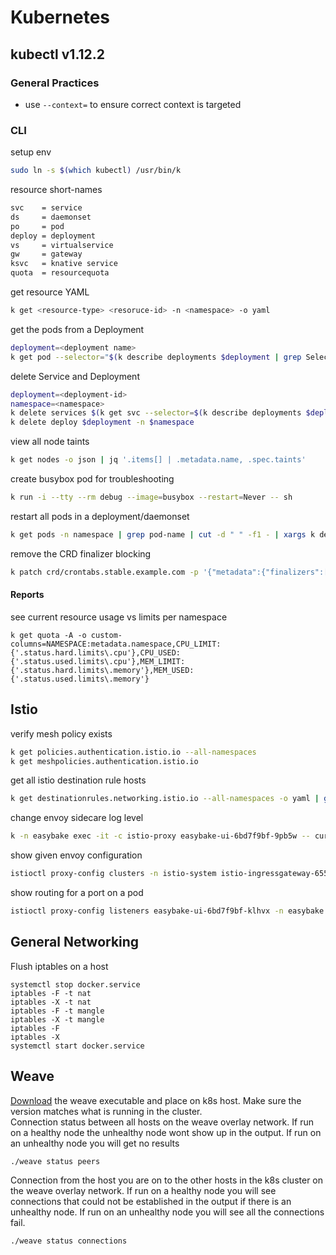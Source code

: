 # Kubernetes
## kubectl v1.12.2
### General Practices 
* use `--context=` to ensure correct context is targeted
### CLI
setup env<br/>
```bash
sudo ln -s $(which kubectl) /usr/bin/k
```
resource short-names<br/>
```bash
svc    = service
ds     = daemonset
po     = pod
deploy = deployment
vs     = virtualservice
gw     = gateway
ksvc   = knative service
quota  = resourcequota
```
get resource YAML<br/>
```bash
k get <resource-type> <resoruce-id> -n <namespace> -o yaml
```
get the pods from a Deployment<br/>
```bash
deployment=<deployment name>
k get pod --selector="$(k describe deployments $deployment | grep Selector | awk '{print $2}')" --output=wide
```
delete Service and Deployment<br/>
```bash
deployment=<deployment-id>
namespace=<namespace>
k delete services $(k get svc --selector=$(k describe deployments $deployment -n $namespace | grep Selector | awk '{print $2}') | sed -n 2p | awk '{print $1}') 
k delete deploy $deployment -n $namespace
```
view all node taints<br/>
```bash
k get nodes -o json | jq '.items[] | .metadata.name, .spec.taints'
```
create busybox pod for troubleshooting<br/>
```bash
k run -i --tty --rm debug --image=busybox --restart=Never -- sh
```
restart all pods in a deployment/daemonset
```bash
k get pods -n namespace | grep pod-name | cut -d " " -f1 - | xargs k delete pod -n namespace
```
remove the CRD finalizer blocking
```bash
k patch crd/crontabs.stable.example.com -p '{"metadata":{"finalizers":[]}}' --type=merge
```
#### Reports
see current resource usage vs limits per namespace
```
k get quota -A -o custom-columns=NAMESPACE:metadata.namespace,CPU_LIMIT:{'.status.hard.limits\.cpu'},CPU_USED:{'.status.used.limits\.cpu'},MEM_LIMIT:{'.status.hard.limits\.memory'},MEM_USED:{'.status.used.limits\.memory'}
```

## Istio
verify mesh policy exists
```bash
k get policies.authentication.istio.io --all-namespaces
k get meshpolicies.authentication.istio.io
```
get all istio destination rule hosts
```bash
k get destinationrules.networking.istio.io --all-namespaces -o yaml | grep "host:"
```
change envoy sidecare log level
```bash
k -n easybake exec -it -c istio-proxy easybake-ui-6bd7f9bf-9pb5w -- curl -XPOST http://localhost:15000/logging?level=trace
```
show given envoy configuration
```bash
istioctl proxy-config clusters -n istio-system istio-ingressgateway-65576f8745-kbvgl -o json
```
show routing for a port on a pod
```bash
istioctl proxy-config listeners easybake-ui-6bd7f9bf-klhvx -n easybake --port 3800 -o json
```

## General Networking
Flush iptables on a host
```
systemctl stop docker.service
iptables -F -t nat
iptables -X -t nat
iptables -F -t mangle
iptables -X -t mangle
iptables -F
iptables -X
systemctl start docker.service
```

## Weave
<a href="https://github.com/weaveworks/weave/releases">Download</a> the weave executable and place on k8s host. Make sure the version matches what is running in the cluster.</br>
Connection status between all hosts on the weave overlay network. If run on a healthy node the unhealthy node wont show up in the output. If run on an unhealthy node you will get no results
```
./weave status peers
```
Connection from the host you are on to the other hosts in the k8s cluster on the weave overlay network. If run on a healthy node you will see connections that could not be established in the output if there is an unhealthy node. If run on an unhealthy node you will see all the connections fail.
```
./weave status connections
```
